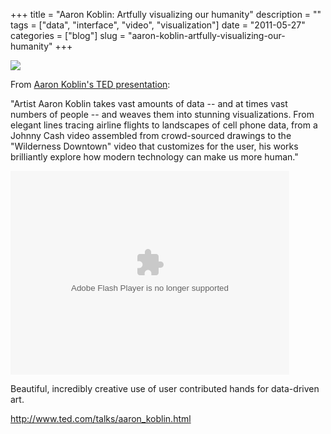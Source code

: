 +++
title = "Aaron Koblin: Artfully visualizing our humanity"
description = ""
tags = ["data", "interface", "video", "visualization"]
date = "2011-05-27"
categories = ["blog"]
slug = "aaron-koblin-artfully-visualizing-our-humanity"
+++



  <div class="screenshot"><img src="//farm3.static.flickr.com/2635/5765079290_93a160eff7_z.jpg" /></div>
<p>From <a href="http://www.ted.com/talks/aaron_koblin.html">Aaron Koblin's TED presentation</a>:</p>
<p>"Artist Aaron Koblin takes vast amounts of data -- and at times vast numbers of people -- and weaves them into stunning visualizations. From elegant lines tracing airline flights to landscapes of cell phone data, from a Johnny Cash video assembled from crowd-sourced drawings to the "Wilderness Downtown" video that customizes for the user, his works brilliantly explore how modern technology can make us more human."</p>
<div class="video">
<!--copy and paste--><!--copy and paste--><object width="446" height="326"><param name="movie" value="http://video.ted.com/assets/player/swf/EmbedPlayer.swf"></param><param name="allowFullScreen" value="true" /><param name="allowScriptAccess" value="always"/><param name="wmode" value="transparent"></param><param name="bgColor" value="#ffffff"></param> <param name="flashvars" value="vu=http://video.ted.com/talk/stream/2011/Blank/AaronKoblin_2011-320k.mp4&su=http://images.ted.com/images/ted/tedindex/embed-posters/AaronKoblin-2011.embed_thumbnail_r.jpg&vw=432&vh=240&ap=0&ti=1152&lang=eng&introDuration=15330&adDuration=4000&postAdDuration=830&adKeys=talk=aaron_koblin;year=2011;theme=a_taste_of_ted2011;theme=media_that_matters;theme=new_on_ted_com;theme=art_unusual;event=TED2011;tag=Arts;tag=Design;tag=Technology;tag=collaboration;tag=data;tag=visualizations;&preAdTag=tconf.ted/embed;tile=1;sz=512x288;" /><embed src="http://video.ted.com/assets/player/swf/EmbedPlayer.swf" pluginspace="http://www.macromedia.com/go/getflashplayer" type="application/x-shockwave-flash" wmode="transparent" bgColor="#ffffff" width="446" height="326" allowFullScreen="true" allowScriptAccess="always" flashvars="vu=http://video.ted.com/talk/stream/2011/Blank/AaronKoblin_2011-320k.mp4&su=http://images.ted.com/images/ted/tedindex/embed-posters/AaronKoblin-2011.embed_thumbnail_r.jpg&vw=432&vh=240&ap=0&ti=1152&lang=eng&introDuration=15330&adDuration=4000&postAdDuration=830&adKeys=talk=aaron_koblin;year=2011;theme=a_taste_of_ted2011;theme=media_that_matters;theme=new_on_ted_com;theme=art_unusual;event=TED2011;tag=Arts;tag=Design;tag=Technology;tag=collaboration;tag=data;tag=visualizations;"></embed></object></div>
<p>Beautiful, incredibly creative use of user contributed hands for data-driven art. </p>
    
  <a href="http://www.ted.com/talks/aaron_koblin.html">http://www.ted.com/talks/aaron_koblin.html</a>
